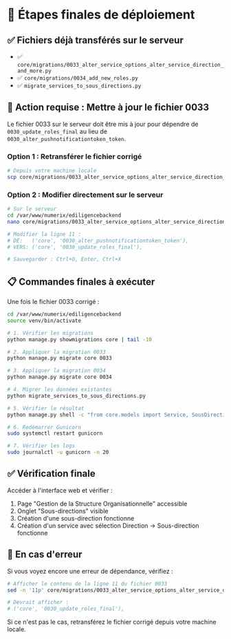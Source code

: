 # 🚀 Étapes finales de déploiement

## ✅ Fichiers déjà transférés sur le serveur

- ✅ `core/migrations/0033_alter_service_options_alter_service_direction_and_more.py`
- ✅ `core/migrations/0034_add_new_roles.py`
- ✅ `migrate_services_to_sous_directions.py`

## 🔄 Action requise : Mettre à jour le fichier 0033

Le fichier 0033 sur le serveur doit être mis à jour pour dépendre de `0030_update_roles_final` au lieu de `0030_alter_pushnotificationtoken_token`.

### Option 1 : Retransférer le fichier corrigé

```bash
# Depuis votre machine locale
scp core/migrations/0033_alter_service_options_alter_service_direction_and_more.py root@srv958363:/var/www/numerix/ediligencebackend/core/migrations/
```

### Option 2 : Modifier directement sur le serveur

```bash
# Sur le serveur
cd /var/www/numerix/ediligencebackend
nano core/migrations/0033_alter_service_options_alter_service_direction_and_more.py

# Modifier la ligne 11 :
# DE:   ('core', '0030_alter_pushnotificationtoken_token'),
# VERS: ('core', '0030_update_roles_final'),

# Sauvegarder : Ctrl+O, Enter, Ctrl+X
```

## 📋 Commandes finales à exécuter

Une fois le fichier 0033 corrigé :

```bash
cd /var/www/numerix/ediligencebackend
source venv/bin/activate

# 1. Vérifier les migrations
python manage.py showmigrations core | tail -10

# 2. Appliquer la migration 0033
python manage.py migrate core 0033

# 3. Appliquer la migration 0034
python manage.py migrate core 0034

# 4. Migrer les données existantes
python migrate_services_to_sous_directions.py

# 5. Vérifier le résultat
python manage.py shell -c "from core.models import Service, SousDirection; print(f'Services: {Service.objects.count()}, Sous-directions: {SousDirection.objects.count()}, Services sans SD: {Service.objects.filter(sous_direction__isnull=True).count()}')"

# 6. Redémarrer Gunicorn
sudo systemctl restart gunicorn

# 7. Vérifier les logs
sudo journalctl -u gunicorn -n 20
```

## ✅ Vérification finale

Accéder à l'interface web et vérifier :
1. Page "Gestion de la Structure Organisationnelle" accessible
2. Onglet "Sous-directions" visible
3. Création d'une sous-direction fonctionne
4. Création d'un service avec sélection Direction → Sous-direction fonctionne

## 🐛 En cas d'erreur

Si vous voyez encore une erreur de dépendance, vérifiez :

```bash
# Afficher le contenu de la ligne 11 du fichier 0033
sed -n '11p' core/migrations/0033_alter_service_options_alter_service_direction_and_more.py

# Devrait afficher :
# ('core', '0030_update_roles_final'),
```

Si ce n'est pas le cas, retransférez le fichier corrigé depuis votre machine locale.
